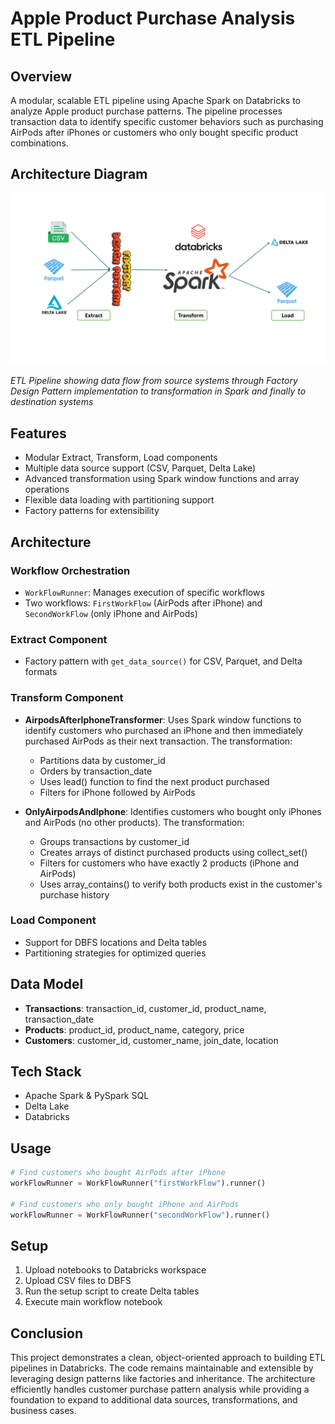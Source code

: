 # Apple Product Purchase Analysis ETL Pipeline

## Overview

A modular, scalable ETL pipeline using Apache Spark on Databricks to analyze Apple product purchase patterns. The pipeline processes transaction data to identify specific customer behaviors such as purchasing AirPods after iPhones or customers who only bought specific product combinations.

## Architecture Diagram

![ETL Pipeline Architecture](Architecture.png)

*ETL Pipeline showing data flow from source systems through Factory Design Pattern implementation to transformation in Spark and finally to destination systems*

## Features

- Modular Extract, Transform, Load components
- Multiple data source support (CSV, Parquet, Delta Lake)
- Advanced transformation using Spark window functions and array operations
- Flexible data loading with partitioning support
- Factory patterns for extensibility

## Architecture

### Workflow Orchestration
- `WorkFlowRunner`: Manages execution of specific workflows
- Two workflows: `FirstWorkFlow` (AirPods after iPhone) and `SecondWorkFlow` (only iPhone and AirPods)

### Extract Component
- Factory pattern with `get_data_source()` for CSV, Parquet, and Delta formats

### Transform Component
- **AirpodsAfterIphoneTransformer**: Uses Spark window functions to identify customers who purchased an iPhone and then immediately purchased AirPods as their next transaction. The transformation:
  - Partitions data by customer_id
  - Orders by transaction_date
  - Uses lead() function to find the next product purchased
  - Filters for iPhone followed by AirPods
  
- **OnlyAirpodsAndIphone**: Identifies customers who bought only iPhones and AirPods (no other products). The transformation:
  - Groups transactions by customer_id
  - Creates arrays of distinct purchased products using collect_set()
  - Filters for customers who have exactly 2 products (iPhone and AirPods)
  - Uses array_contains() to verify both products exist in the customer's purchase history

### Load Component
- Support for DBFS locations and Delta tables
- Partitioning strategies for optimized queries

## Data Model

- **Transactions**: transaction_id, customer_id, product_name, transaction_date
- **Products**: product_id, product_name, category, price
- **Customers**: customer_id, customer_name, join_date, location

## Tech Stack

- Apache Spark & PySpark SQL
- Delta Lake
- Databricks

## Usage

```python
# Find customers who bought AirPods after iPhone
workFlowRunner = WorkFlowRunner("firstWorkFlow").runner()

# Find customers who only bought iPhone and AirPods
workFlowRunner = WorkFlowRunner("secondWorkFlow").runner()
```

## Setup

1. Upload notebooks to Databricks workspace
2. Upload CSV files to DBFS
3. Run the setup script to create Delta tables
4. Execute main workflow notebook

## Conclusion

This project demonstrates a clean, object-oriented approach to building ETL pipelines in Databricks. The code remains maintainable and extensible by leveraging design patterns like factories and inheritance. The architecture efficiently handles customer purchase pattern analysis while providing a foundation to expand to additional data sources, transformations, and business cases.
